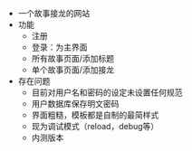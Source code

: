 - 一个故事接龙的网站
- 功能
  - 注册
  - 登录：为主界面
  - 所有故事页面/添加标题
  - 单个故事页面/添加接龙
- 存在问题
  - 目前对用户名和密码的设定未设置任何规范
  - 用户数据库保存明文密码
  - 界面粗糙，模板都是自制的最简样式
  - 现为调试模式（reload，debug等）
  - 内测版本